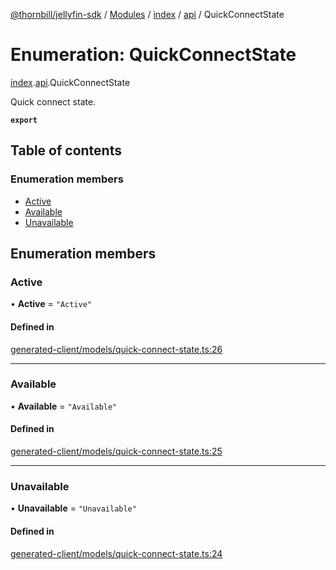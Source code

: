 [@thornbill/jellyfin-sdk](../README.md) / [Modules](../modules.md) / [index](../modules/index.md) / [api](../modules/index.api.md) / QuickConnectState

# Enumeration: QuickConnectState

[index](../modules/index.md).[api](../modules/index.api.md).QuickConnectState

Quick connect state.

**`export`**

## Table of contents

### Enumeration members

- [Active](index.api.QuickConnectState.md#active)
- [Available](index.api.QuickConnectState.md#available)
- [Unavailable](index.api.QuickConnectState.md#unavailable)

## Enumeration members

### Active

• **Active** = `"Active"`

#### Defined in

[generated-client/models/quick-connect-state.ts:26](https://github.com/thornbill/jellyfin-sdk-typescript/blob/eb13db7/src/generated-client/models/quick-connect-state.ts#L26)

___

### Available

• **Available** = `"Available"`

#### Defined in

[generated-client/models/quick-connect-state.ts:25](https://github.com/thornbill/jellyfin-sdk-typescript/blob/eb13db7/src/generated-client/models/quick-connect-state.ts#L25)

___

### Unavailable

• **Unavailable** = `"Unavailable"`

#### Defined in

[generated-client/models/quick-connect-state.ts:24](https://github.com/thornbill/jellyfin-sdk-typescript/blob/eb13db7/src/generated-client/models/quick-connect-state.ts#L24)

